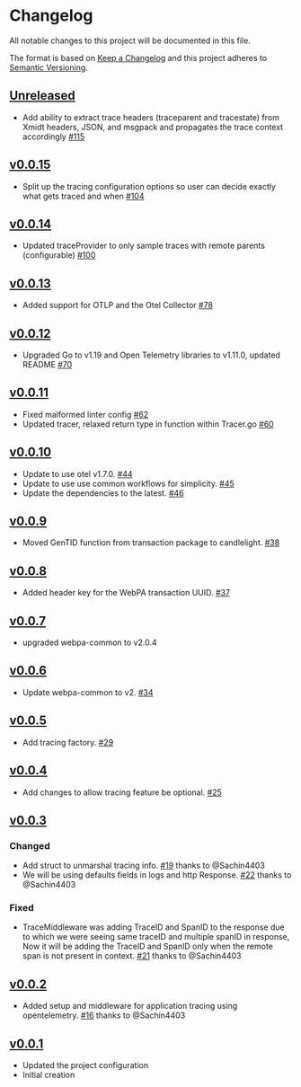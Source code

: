 # Changelog
All notable changes to this project will be documented in this file.

The format is based on [Keep a Changelog](http://keepachangelog.com/en/1.0.0/)
and this project adheres to [Semantic Versioning](http://semver.org/spec/v2.0.0.html).

## [Unreleased]
- Add ability to extract trace headers (traceparent and tracestate) from Xmidt headers, JSON, and msgpack and propagates the trace context accordingly [#115](https://github.com/xmidt-org/candlelight/pull/115)

## [v0.0.15]
- Split up the tracing configuration options so user can decide exactly what gets traced and when [#104](https://github.com/xmidt-org/candlelight/pull/104)

## [v0.0.14]
- Updated traceProvider to only sample traces with remote parents (configurable) [#100](https://github.com/xmidt-org/candlelight/pull/100)

## [v0.0.13]
- Added support for OTLP and the Otel Collector [#78](https://github.com/xmidt-org/candlelight/pull/78)

## [v0.0.12]
- Upgraded Go to v1.19 and Open Telemetry libraries to v1.11.0, updated README [#70](https://github.com/xmidt-org/candlelight/pull/70)

## [v0.0.11]
- Fixed malformed linter config [#62](https://github.com/xmidt-org/candlelight/pull/62)
- Updated tracer, relaxed return type in function within Tracer.go [#60](https://github.com/xmidt-org/candlelight/pull/60)

## [v0.0.10]
- Update to use otel v1.7.0. [#44](https://github.com/xmidt-org/candlelight/pull/44)
- Update to use use common workflows for simplicity. [#45](https://github.com/xmidt-org/candlelight/pull/45)
- Update the dependencies to the latest. [#46](https://github.com/xmidt-org/candlelight/pull/46)


## [v0.0.9]
- Moved GenTID function from transaction package to candlelight. [#38](https://github.com/xmidt-org/candlelight/pull/38)

## [v0.0.8]
- Added header key for the WebPA transaction UUID. [#37](https://github.com/xmidt-org/candlelight/pull/37)

## [v0.0.7]
- upgraded webpa-common to v2.0.4

## [v0.0.6]
- Update webpa-common to v2. [#34](https://github.com/xmidt-org/candlelight/pull/34)

## [v0.0.5]
- Add tracing factory. [#29](https://github.com/xmidt-org/candlelight/pull/29)

## [v0.0.4]
- Add changes to allow tracing feature be optional. [#25](https://github.com/xmidt-org/candlelight/pull/25)

## [v0.0.3]
### Changed
- Add struct to unmarshal tracing info. [#19](https://github.com/xmidt-org/candlelight/pull/19) thanks to @Sachin4403
- We will be using defaults fields in logs and http Response.  [#22](https://github.com/xmidt-org/candlelight/pull/22) thanks to @Sachin4403
### Fixed
- TraceMiddleware was adding TraceID and SpanID to the response due to which we were seeing same traceID and multiple spanID in response, Now it will be adding the TraceID and SpanID only when the remote span is not present in context. [#21](https://github.com/xmidt-org/candlelight/pull/21) thanks to @Sachin4403

## [v0.0.2]
- Added setup and middleware for application tracing using opentelemetry. [#16](https://github.com/xmidt-org/candlelight/pull/16) thanks to @Sachin4403

## [v0.0.1]
- Updated the project configuration
- Initial creation

[Unreleased]: https://github.com/xmidt-org/candlelight/compare/v0.0.15..HEAD
[v0.0.15]: https://github.com/xmidt-org/candlelight/compare/v0.0.14..v0.0.15
[v0.0.14]: https://github.com/xmidt-org/candlelight/compare/v0.0.13..v0.0.14
[v0.0.13]: https://github.com/xmidt-org/candlelight/compare/v0.0.12..v0.0.13
[v0.0.12]: https://github.com/xmidt-org/candlelight/compare/v0.0.11..v0.0.12
[v0.0.11]: https://github.com/xmidt-org/candlelight/compare/v0.0.10..v0.0.11
[v0.0.10]: https://github.com/xmidt-org/candlelight/compare/v0.0.9..v0.0.10
[v0.0.9]: https://github.com/xmidt-org/candlelight/compare/v0.0.8..v0.0.9
[v0.0.8]: https://github.com/xmidt-org/candlelight/compare/v0.0.7..v0.0.8
[v0.0.7]: https://github.com/xmidt-org/candlelight/compare/v0.0.6..v0.0.7
[v0.0.6]: https://github.com/xmidt-org/candlelight/compare/v0.0.5..v0.0.6
[v0.0.5]: https://github.com/xmidt-org/candlelight/compare/v0.0.4..v0.0.5
[v0.0.4]: https://github.com/xmidt-org/candlelight/compare/v0.0.3..v0.0.4
[v0.0.3]: https://github.com/xmidt-org/candlelight/compare/v0.0.2..v0.0.3
[v0.0.2]: https://github.com/xmidt-org/candlelight/compare/v0.0.1..v0.0.2
[v0.0.1]: https://github.com/xmidt-org/candlelight/compare/v0.0.0..v0.0.1
